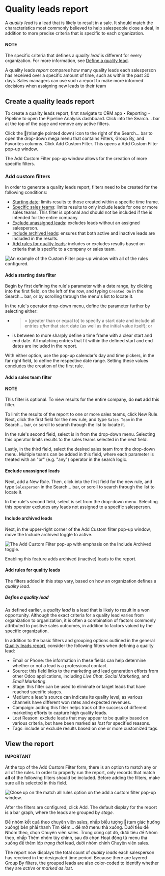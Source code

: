 # Quality leads report

A *quality lead* is a lead that is likely to result in a sale. It should match the characteristics
most commonly believed to help salespeople close a deal, in addition to more precise criteria that
is specific to each organization.

#### NOTE
The specific criteria that defines a *quality lead* is different for every organization. For more
information, see [Define a quality lead](#track-links-define-a-lead).

A quality leads *report* compares how many quality leads each salesperson has received over a
specific amount of time, such as within the past 30 days. Sales managers can use such a report to
make more informed decisions when assigning new leads to their team

<a id="track-links-create-quality-leads-report"></a>

## Create a quality leads report

To create a quality leads report, first navigate to CRM app ‣ Reporting ‣
Pipeline to open the Pipeline Analysis dashboard. Click into the Search...
bar at the top of the page and remove any active filters.

Click the 🔻(triangle pointed down) icon to the right of the Search... bar
to open the drop-down mega menu that contains Filters, Group By, and
Favorites columns. Click Add Custom Filter. This opens a Add
Custom Filter pop-up window.

The Add Custom Filter pop-up window allows for the creation of more specific filters.

### Add custom filters

In order to generate a quality leads report, filters need to be created for the following
conditions:

- [Starting date](#quality-leads-report-starting-date): limits results to those created within
  a specific time frame.
- [Specific sales teams](#quality-leads-report-sales-team): limits results to only include
  leads for one or more sales teams. This filter is optional and should not be included if the is
  intended for the entire company.
- [Exclude unassigned leads](#quality-leads-report-unassigned-leads): excludes leads without an
  assigned salesperson.
- [Include archived leads](#quality-leads-report-archived-leads): ensures that both active and
  inactive leads are included in the results.
- [Add rules for quality leads](#quality-leads-report-add-quality-rules): includes or excludes
  results based on criteria that is specific to a company or sales team.

![An example of the Custom Filter pop-up window with all of the rules configured.](applications/sales/crm/track_leads/quality_leads_report/configured-custom-rules.png)

<a id="quality-leads-report-starting-date"></a>

#### Add a starting date filter

Begin by first defining the rule's parameter with a date range, by clicking into the first field, on
the left of the row, and typing `Created On` in the Search... bar, or by scrolling
through the menu's list to locate it.

In the rule's operator drop-down menu, define the parameter further by selecting either:

- >= (greater than or equal to) to specify a start date and include all entries *after*
  that start date (as well as the initial value itself); or
- is between to more sharply define a time frame with a clear start and end date. All
  matching entries that fit within the defined start and end dates are included in the report.

With either option, use the pop-up calendar's day and time pickers, in the far right field, to
define the respective date range. Setting these values concludes the creation of the first rule.

<a id="quality-leads-report-sales-team"></a>

#### Add a sales team filter

#### NOTE
This filter is optional. To view results for the entire company, do **not** add this filter.

To limit the results of the report to one or more sales teams, click New Rule. Next,
click the first field for the new rule, and type `Sales Team` in the Search... bar, or
scroll to search through the list to locate it.

In the rule's second field, select is in from the drop-down menu. Selecting this
operator limits results to the sales teams selected in the next field.

Lastly, in the third field, select the desired sales team from the drop-down menu. Multiple teams
can be added in this field, where each parameter is treated with an "or" (e.g. "any") operator in
the search logic.

<a id="quality-leads-report-unassigned-leads"></a>

#### Exclude unassigned leads

Next, add a New Rule. Then, click into the first field for the new rule, and type
`Salesperson` in the Search... bar, or scroll to search through the list to locate it.

In the rule's second field, select is set from the drop-down menu. Selecting this
operator excludes any leads not assigned to a specific salesperson.

<a id="quality-leads-report-archived-leads"></a>

#### Include archived leads

Next, in the upper-right corner of the Add Custom filter pop-up window, move the
Include archived toggle to active.

![The Add Custom Filter pop-up with emphasis on the Include Archived toggle.](applications/sales/crm/track_leads/quality_leads_report/include-archived.png)

Enabling this feature adds archived (inactive) leads to the report.

<a id="quality-leads-report-add-quality-rules"></a>

#### Add rules for quality leads

The filters added in this step vary, based on how an organization defines a *quality lead*.

<a id="track-links-define-a-lead"></a>

##### Define a quality lead

As defined earlier, a *quality lead* is a lead that is likely to result in a won opportunity.
Although the exact criteria for a quality lead varies from organization to organization, it is often
a combination of factors commonly attributed to positive sales outcomes, in addition to factors
valued by the specific organization.

In addition to the basic filters and grouping options outlined in the general [Quality leads
report](#track-links-create-quality-leads-report), consider the following filters when defining a
quality lead:

- Email or Phone: the information in these fields can help determine whether
  or not a lead is a professional contact.
- Source: this field links to the marketing and lead generation efforts from other Odoo
  applications, including *Live Chat*, *Social Marketing*, and *Email Marketing*.
- Stage: this filter can be used to eliminate or target leads that have reached specific
  stages.
- Medium: a lead's source can indicate its quality level, as various channels have
  different won rates and expected revenues.
- Campaign: adding this filter helps track of the success of different marketing efforts
  to capture high quality leads.
- Lost Reason: exclude leads that may appear to be quality based on various criteria,
  but have been marked as *lost* for specified reasons.
- Tags: include or exclude results based on one or more customized tags.

## View the report

#### IMPORTANT
At the top of the Add Custom Filter form, there is an option to match any
or all of the rules. In order to properly run the report, only records that match
**all** of the following filters should be included. Before adding the filters, make sure
all is selected in this field.

![Close up on the match all rules option on the add a custom filter pop-up window.](applications/sales/crm/track_leads/quality_leads_report/match-all-rules.png)

After the filters are configured, click Add. The default display for the report is a bar
graph, where the leads are grouped by *stage*.

Để nhóm kết quả theo chuyên viên sales, nhấp biểu tượng 🔻(tam giác hướng xuống) bên phải thanh Tìm kiếm... để mở menu thả xuống. Dưới tiêu đề Nhóm theo, chọn Chuyên viên sales. Trong cùng cột đó, dưới tiêu đề Nhóm theo, nhấp Thêm nhóm tùy chỉnh, sau đó chọn Hoạt động từ menu thả xuống để thêm lớp *trạng thái* lead, dưới nhóm chính Chuyên viên sales.

The report now displays the total count of *quality leads* each salesperson has received in the
designated time period. Because there are layered Group By filters, the grouped leads
are also color-coded to identify whether they are *active* or *marked as lost*.
